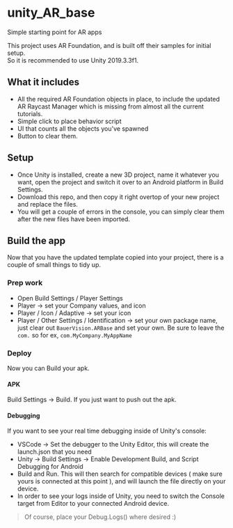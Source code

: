 # unity_AR_base
Simple starting point for AR apps

This project uses AR Foundation, and is built off their samples for initial setup.  
So it is recommended to use Unity 2019.3.3f1.

## What it includes
* All the required AR Foundation objects in place, to include the updated AR Raycast Manager which is missing from almost all the current tutorials.  
* Simple click to place behavior script
* UI that counts all the objects you've spawned
* Button to clear them.

## Setup
* Once Unity is installed, create a new 3D project, name it whatever you want, open the project and switch it over to an Android platform in Build Settings.
* Download this repo, and then copy it right overtop of your new project and replace the files.
* You will get a couple of errors in the console, you can simply clear them after the new files have been imported.

## Build the app
Now that you have the updated template copied into your project, there is a couple of small things to tidy up.

### Prep work
* Open Build Settings / Player Settings 
* Player ->  set your Company values, and icon
* Player / Icon / Adaptive -> set your icon
* Player / Other Settings / Identification -> set your own package name, just clear out `BauerVision.ARBase` and set your own. Be sure to leave the `com.` so for ex, `com.MyCompany.MyAppName`

### Deploy
Now you can Build your apk.

#### APK
Build Settings -> Build. If you just want to push out the apk.

#### Debugging
If you want to see your real time debugging inside of Unity's console:

* VSCode -> Set the debugger to the Unity Editor, this will create the launch.json that you need
* Unity -> Build Settings -> Enable Development Build, and Script Debugging for Android
* Build and Run.  This will then search for compatible devices ( make sure yours is connected at this point ), and will launch the file directly on your device.
* In order to see your logs inside of Unity, you need to switch the Console target from Editor to your connected Android device.

> Of course, place your Debug.Logs() where desired :)

